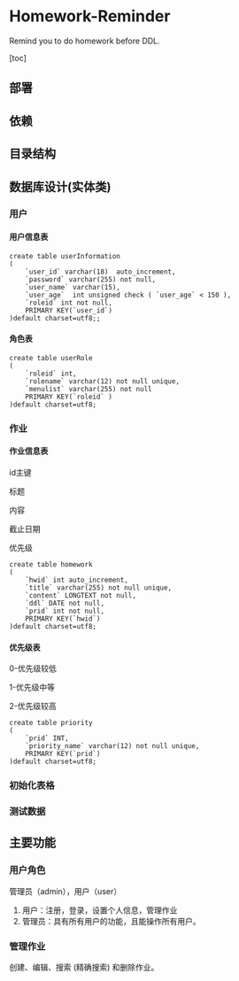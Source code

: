 # Homework-Reminder

Remind you to do homework before DDL.

[toc]

## 部署



## 依赖



## 目录结构



## 数据库设计(实体类)

### 用户

#### 用户信息表

```mysql
create table userInformation
(
    `user_id` varchar(18)  auto_increment,
    `password` varchar(255) not null,
    `user_name` varchar(15),
    `user_age`  int unsigned check ( `user_age` < 150 ),
    `roleid` int not null,
    PRIMARY KEY(`user_id`)
)default charset=utf8;;
```

#### 角色表

```mysql
create table userRole
(
    `roleid` int,
    `rolename` varchar(12) not null unique,
    `menulist` varchar(255) not null
    PRIMARY KEY(`roleid` )
)default charset=utf8;
```

### 作业

#### 作业信息表

id主键

标题

内容

截止日期

优先级

```mysql
create table homework
(
	`hwid` int auto_increment,
	`title` varchar(255) not null unique,
	`content` LONGTEXT not null,
	`ddl` DATE not null,
    `prid` int not null,
    PRIMARY KEY(`hwid`)
)default charset=utf8;
```

#### 优先级表

0-优先级较低

1-优先级中等

2-优先级较高

```mysql
create table priority
(
	`prid` INT,
    `priority_name` varchar(12) not null unique,
    PRIMARY KEY(`prid`)
)default charset=utf8;
```

### 初始化表格

### 测试数据

## 主要功能 

### 用户角色

管理员（admin），用户（user）

1. 用户：注册，登录，设置个人信息，管理作业
2. 管理员：具有所有用户的功能，且能操作所有用户。

### 管理作业

创建、编辑、搜索 (精确搜索) 和删除作业。

